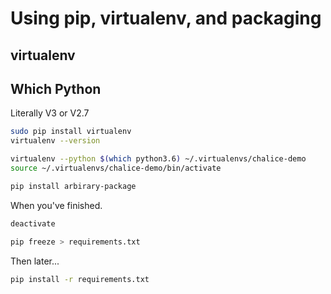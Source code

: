 # Using pip, virtualenv, and packaging

## virtualenv

## Which Python

Literally V3 or V2.7

```bash
sudo pip install virtualenv
virtualenv --version

virtualenv --python $(which python3.6) ~/.virtualenvs/chalice-demo
source ~/.virtualenvs/chalice-demo/bin/activate
```


```bash
pip install arbirary-package
```

When you've finished.

```bash
deactivate
```

```bash
pip freeze > requirements.txt
```

Then later...


```bash
pip install -r requirements.txt
```